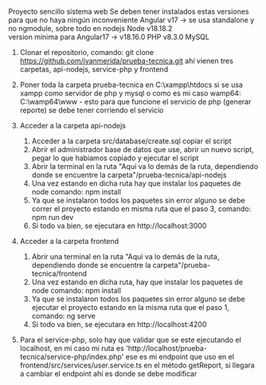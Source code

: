 Proyecto sencillo sistema web
Se deben tener instalados estas versiones para que no haya ningún inconveniente
    Angular v17 -> se usa standalone y no ngmodule, sobre todo en nodejs
    Node v18.18.2   
        version mínima para Angular17 -> v18.16.0
    PHP v8.3.0
    MySQL

1. Clonar el repositorio, comando: git clone https://github.com/ivanmerida/prueba-tecnica.git
     ahí vienen tres carpetas, api-nodejs, service-php y frontend

2. Poner toda la carpeta prueba-tecnica en C:\xampp\htdocs si se usa xampp como servidor de php y mysql
    o como es mi caso wamp64: C:\wamp64\www - esto para que funcione el servicio de php (generar reporte)
    se debe tener corriendo el servicio

3. Acceder a la carpeta api-nodejs
    1. Acceder a la carpeta src/database/create.sql copiar el script
    2. Abrir el administrador base de datos que use, abrir un nuevo script, pegar lo que habiamos copiado y ejecutar el script
    3. Abrir la terminal en la ruta "Aquí va lo demás de la ruta, dependiendo donde se encuentre la      carpeta"/prueba-tecnica/api-nodejs
    4. Una vez estando en dicha ruta hay que instalar los paquetes de node
        comando: npm install
    5. Ya que se instalaron todos los paquetes sin error alguno se debe correr el proyecto
        estando en misma ruta que el paso 3, comando: npm run dev
    6. Si todo va bien, se ejecutara en http://localhost:3000

4. Acceder a la carpeta frontend
    1. Abrir una terminal en la ruta "Aquí va lo demás de la ruta, dependiendo donde se encuentre la      carpeta"/prueba-tecnica/frontend
    2. Una vez estando en dicha ruta, hay que instalar los paquetes de node
        comando: npm install
    3. Ya que se instalaron todos los paquetes sin error alguno se debe ejecutar el proyecto
    estando en la misma ruta que el paso 1, comando: ng serve
    4. Si todo va bien, se ejecutara en http://localhost:4200

5. Para el service-php, solo hay que validar que se este ejecutando el localhost,
    en mi caso mi ruta es 'http://localhost/prueba-tecnica/service-php/index.php'
    ese es mi endpoint que uso en el frontend/src/services/user.service.ts
    en el método getReport, si llegara a cambiar el endpoint ahí es donde se debe
    modificar